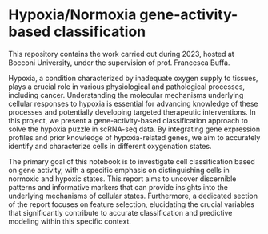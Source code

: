 # Hypoxia/Normoxia gene-activity-based classification
This repository contains the work carried out during 2023, hosted at Bocconi University, under the supervision of prof. Francesca Buffa.

Hypoxia, a condition characterized by inadequate oxygen supply to tissues, plays a crucial role in various physiological and pathological processes, including cancer. Understanding the molecular mechanisms underlying cellular responses to hypoxia is essential for advancing knowledge of these processes and potentially developing targeted therapeutic interventions. In this project, we present a gene-activity-based classification approach to solve the hypoxia puzzle in scRNA-seq data. By integrating gene expression profiles and prior knowledge of hypoxia-related genes, we aim to accurately identify and characterize cells in different oxygenation states.

The primary goal of this notebook is to investigate cell classification based on gene activity, with a specific emphasis on distinguishing cells in normoxic and hypoxic states. This report aims to uncover discernible patterns and informative markers that can provide insights into the underlying mechanisms of cellular states. Furthermore, a dedicated section of the report focuses on feature selection, elucidating the crucial variables that significantly contribute to accurate classification and predictive modeling within this specific context.
